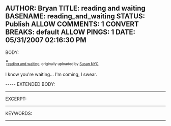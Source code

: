 AUTHOR: Bryan
TITLE: reading and waiting
BASENAME: reading_and_waiting
STATUS: Publish
ALLOW COMMENTS: 1
CONVERT BREAKS: __default__
ALLOW PINGS: 1
DATE: 05/31/2007 02:16:30 PM
-----
BODY:
<style type="text/css">
.flickr-photo { border: solid 2px #000000; }
.flickr-yourcomment { }
.flickr-frame { text-align: left; padding: 3px; }
.flickr-caption { font-size: 0.8em; margin-top: 0px; }
</style>

<div class="flickr-frame">
	<a href="http://www.flickr.com/photos/en321/352379302/" title="photo sharing"><img src="http://farm1.static.flickr.com/151/352379302_2ae7b3e6b4.jpg" class="flickr-photo" alt="" /></a>
<br />
	<span class="flickr-caption"><a href="http://www.flickr.com/photos/en321/352379302/">reading and waiting</a>, originally uploaded by <a href="http://www.flickr.com/people/en321/">Susan NYC</a>.</span>
</div>
				
<p class="flickr-yourcomment">
	I know you're waiting... I'm coming, I swear.
</p>
-----
EXTENDED BODY:

-----
EXCERPT:

-----
KEYWORDS:

-----


